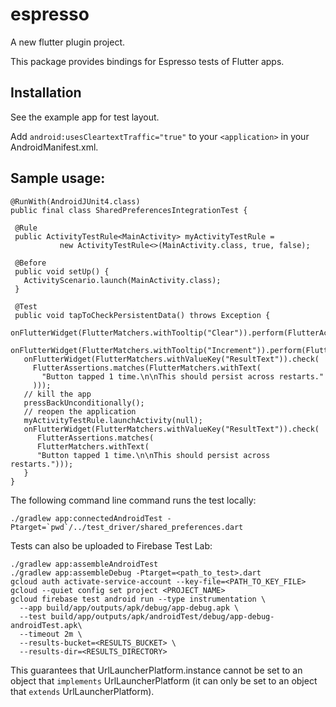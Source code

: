 # espresso

A new flutter plugin project.

This package provides bindings for Espresso tests of Flutter apps.

## Installation

See the example app for test layout.

Add ```android:usesCleartextTraffic="true"``` to your ```<application>``` in your AndroidManifest.xml.

## Sample usage:

```
@RunWith(AndroidJUnit4.class)
public final class SharedPreferencesIntegrationTest {

 @Rule
 public ActivityTestRule<MainActivity> myActivityTestRule =
           new ActivityTestRule<>(MainActivity.class, true, false);

 @Before
 public void setUp() {
   ActivityScenario.launch(MainActivity.class);
 }

 @Test
 public void tapToCheckPersistentData() throws Exception {
   onFlutterWidget(FlutterMatchers.withTooltip("Clear")).perform(FlutterActions.click());
   onFlutterWidget(FlutterMatchers.withTooltip("Increment")).perform(FlutterActions.click());
   onFlutterWidget(FlutterMatchers.withValueKey("ResultText")).check(
     FlutterAssertions.matches(FlutterMatchers.withText(
       "Button tapped 1 time.\n\nThis should persist across restarts."
     )));
   // kill the app
   pressBackUnconditionally();
   // reopen the application
   myActivityTestRule.launchActivity(null);
   onFlutterWidget(FlutterMatchers.withValueKey("ResultText")).check(
      FlutterAssertions.matches(
      FlutterMatchers.withText(
      "Button tapped 1 time.\n\nThis should persist across restarts.")));
   }
}
```

The following command line command runs the test locally:

```
./gradlew app:connectedAndroidTest -Ptarget=`pwd`/../test_driver/shared_preferences.dart
```

Tests can also be uploaded to Firebase Test Lab:

```
./gradlew app:assembleAndroidTest
./gradlew app:assembleDebug -Ptarget=<path_to_test>.dart
gcloud auth activate-service-account --key-file=<PATH_TO_KEY_FILE>
gcloud --quiet config set project <PROJECT_NAME>
gcloud firebase test android run --type instrumentation \
  --app build/app/outputs/apk/debug/app-debug.apk \
  --test build/app/outputs/apk/androidTest/debug/app-debug-androidTest.apk\
  --timeout 2m \
  --results-bucket=<RESULTS_BUCKET> \
  --results-dir=<RESULTS_DIRECTORY>
```

This guarantees that UrlLauncherPlatform.instance cannot be set to an object that `implements`
UrlLauncherPlatform (it can only be set to an object that `extends` UrlLauncherPlatform).

